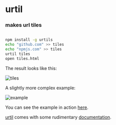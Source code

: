 # urtil
### makes url tiles

```sh

npm install -g urtils
echo "github.com" >> tiles
echo "npmjs.com" >> tiles
urtil tiles
open tiles.html

```

The result looks like this:

![tiles](http://monsterkodi.github.io/urtil/img/tiles.png)

A slightly more complex example:

![example](http://monsterkodi.github.io/urtil/img/example.png)

You can see the example in action [here](http://monsterkodi.github.io/urtil/examples/example.html).

[urtil](http://monsterkodi.github.io/urtil/index.html) comes with some rudimentary [documentation](http://monsterkodi.github.io/urtil/about.html).
